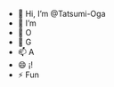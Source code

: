 - 👋 Hi, I’m @Tatsumi-Oga
- 👀 I’m 
- 🌱      O
- 💞️       G
- 📫        A
- 😄         ¡!
- ⚡           Fun

<!---
Tatsumi-Oga/Tatsumi-Oga is a ✨ special ✨ repository because its `README.md` (this file) appears on your GitHub profile.
You can click the Preview link to take a look at your changes.
--->
